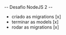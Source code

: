 --  Desafio NodeJS 2 --
 - criado as migrations [x]
 - terminar as models [x]
  - rodar as migrations [x]

